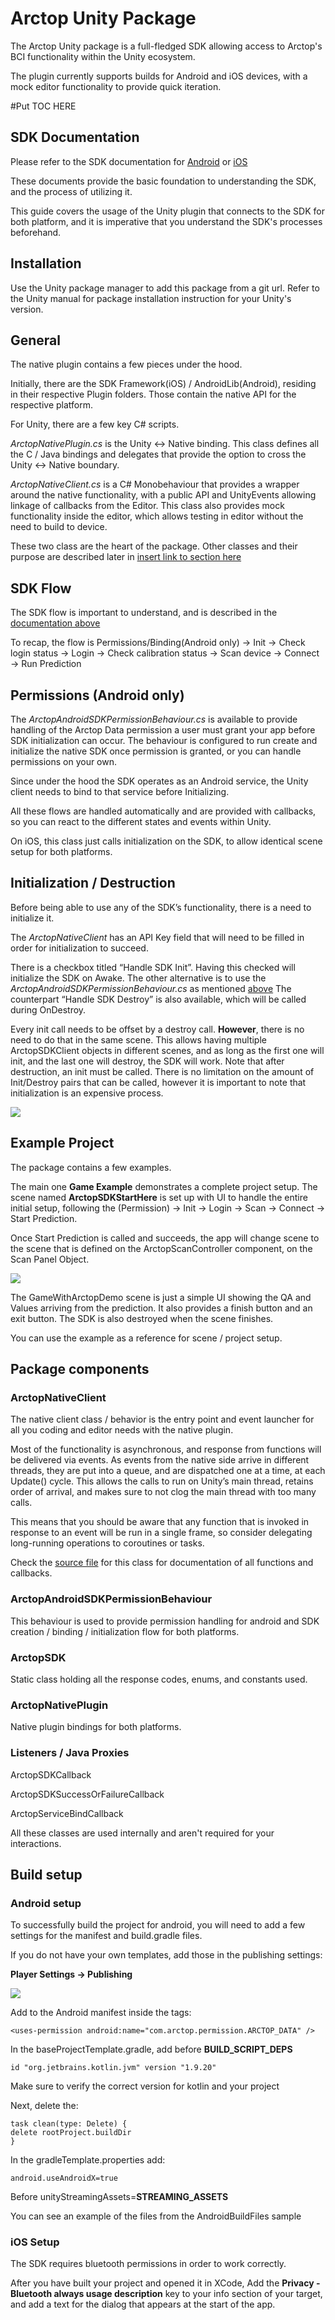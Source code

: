 # Arctop Unity Package

The Arctop Unity package is a full-fledged SDK allowing access to Arctop's BCI functionality within the Unity ecosystem.

The plugin currently supports builds for Android and iOS devices, with a mock editor functionality to provide quick iteration.

#Put TOC HERE

## SDK Documentation

Please refer to the SDK documentation for [Android](https://github.com/arctop/android-sdk/blob/main/arctopSDK/README.md) or [iOS](https://github.com/arctop/iOS-SDK/blob/main/README.md)

These documents provide the basic foundation to understanding the SDK, and the process of utilizing it.

This guide covers the usage of the Unity plugin that connects to the SDK for both platform, and it is imperative that you understand the SDK's processes beforehand.

## Installation

Use the Unity package manager to add this package from a git url. Refer to the Unity manual for package installation instruction for your Unity's version.

## General

The native plugin contains a few pieces under the hood.

Initially, there are the SDK Framework(iOS) / AndroidLib(Android), residing in their respective Plugin folders.
Those contain the native API for the respective platform.

For Unity, there are a few key C# scripts.

_ArctopNativePlugin.cs_ is the Unity ↔ Native binding. This class defines all the C / Java bindings and delegates that provide the option to cross the Unity ↔ Native boundary.

_ArctopNativeClient.cs_ is a C# Monobehaviour that provides a wrapper around the native functionality, with a public API and UnityEvents allowing linkage of callbacks from the Editor. This class also provides mock functionality inside the editor, which allows testing in editor without the need to build to device.

These two class are the heart of the package. Other classes and their purpose are described later in [insert link to section here]()

## SDK Flow

The SDK flow is important to understand, and is described in the [documentation above]()

To recap, the flow is Permissions/Binding(Android only) -> Init -> Check login status -> Login -> Check calibration status -> Scan device -> Connect -> Run Prediction

## Permissions (Android only)

The _ArctopAndroidSDKPermissionBehaviour.cs_ is available to provide handling of the Arctop Data permission a user must grant your app before SDK initialization can occur.
The behaviour is configured to run create and initialize the native SDK once permission is granted, or you can handle permissions on your own.

Since under the hood the SDK operates as an Android service, the Unity client needs to bind to that service before Initializing.

All these flows are handled automatically and are provided with callbacks, so you can react to the different states and events within Unity.

On iOS, this class just calls initialization on the SDK, to allow identical scene setup for both platforms.

## Initialization / Destruction

Before being able to use any of the SDK’s functionality, there is a need to initialize it.

The _ArctopNativeClient_ has an API Key field that will need to be filled in order for initialization to succeed.

There is a checkbox titled “Handle SDK Init”. Having this checked will initialize the SDK on Awake.
The other alternative is to use the _ArctopAndroidSDKPermissionBehaviour.cs_ as mentioned [above](#permissions-android-only)
The counterpart “Handle SDK Destroy” is also available, which will be called during OnDestroy.

Every init call needs to be offset by a destroy call. **However**, there is no need to do that in the same scene. This allows having multiple ArctopSDKClient objects in different scenes, and as long as the first one will init, and the last one will destroy, the SDK will work. Note that after destruction, an init must be called. There is no limitation on the amount of Init/Destroy pairs that can be called, however it is important to note that initialization is an expensive process.

![](docs/permissionclient.png)

## Example Project

The package contains a few examples. 

The main one **Game Example** demonstrates a complete project setup.
The scene named **ArctopSDKStartHere** is set up with UI to handle the entire initial setup, following the (Permission) → Init → Login → Scan → Connect → Start Prediction.

Once Start Prediction is called and succeeds, the app will change scene to the scene that is defined on the ArctopScanController component, on the Scan Panel Object.

![](docs/scancontroller.png)

The GameWithArctopDemo scene is just a simple UI showing the QA and Values arriving from the prediction. It also provides a finish button and an exit button. The SDK is also destroyed when the scene finishes.

You can use the example as a reference for scene / project setup.

## Package components

### ArctopNativeClient

The native client class / behavior is the entry point and event launcher for all you coding and editor needs with the native plugin.

Most of the functionality is asynchronous, and response from functions will be delivered via events. As events from the native side arrive in different threads, they are put into a queue, and are dispatched one at a time, at each Update() cycle. This allows the calls to run on Unity’s main thread, retains order of arrival, and makes sure to not clog the main thread with too many calls.

This means that you should be aware that any function that is invoked in response to an event will be run in a single frame, so consider delegating long-running operations to coroutines or tasks.

Check the [source file](Runtime/com/arctop/ArctopNativeClient.cs) for this class for documentation of all functions and callbacks.

### ArctopAndroidSDKPermissionBehaviour

This behaviour is used to provide permission handling for android and SDK creation / binding / initialization flow for both platforms.

### ArctopSDK

Static class holding all the response codes, enums, and constants used.

### ArctopNativePlugin

Native plugin bindings for both platforms.

### Listeners / Java Proxies

ArctopSDKCallback

ArctopSDKSuccessOrFailureCallback

ArctopServiceBindCallback

All these classes are used internally and aren't required for your interactions.



## Build setup

### Android setup

To successfully build the project for android, you will need to add a few settings for the manifest and build.gradle files.

If you do not have your own templates, add those in the publishing settings:

**Player Settings -> Publishing**

![](docs/player-settings.png)

Add to the Android manifest inside the <manifest> tags:

    <uses-permission android:name="com.arctop.permission.ARCTOP_DATA" />

In the baseProjectTemplate.gradle, add before **BUILD_SCRIPT_DEPS**

    id "org.jetbrains.kotlin.jvm" version "1.9.20"

Make sure to verify the correct version for kotlin and your project

Next, delete the: 

    task clean(type: Delete) {
    delete rootProject.buildDir
    }

In the gradleTemplate.properties add:

    android.useAndroidX=true

Before unityStreamingAssets=**STREAMING_ASSETS**

You can see an example of the files from the AndroidBuildFiles sample

### iOS Setup

The SDK requires bluetooth permissions in order to work correctly.

After you have built your project and opened it in XCode, Add the **Privacy - Bluetooth always usage description** key to your info section of your target, and add a text for the dialog that appears at the start of the app.